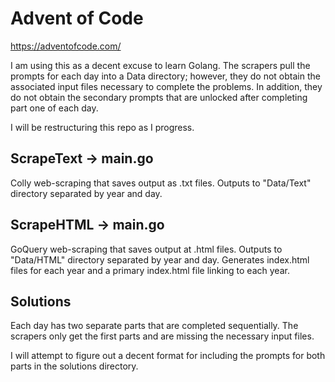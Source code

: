 # Advent of Code
<https://adventofcode.com/>

I am using this as a decent excuse to learn Golang.
The scrapers pull the prompts for each day into a Data directory; however, they
do not obtain the associated input files necessary to complete the problems.
In addition, they do not obtain the secondary prompts that are unlocked after
completing part one of each day.

I will be restructuring this repo as I progress.

## ScrapeText -> main.go
Colly web-scraping that saves output as .txt files.
Outputs to "Data/Text" directory separated by year and day.

## ScrapeHTML -> main.go
GoQuery web-scraping that saves output at .html files.
Outputs to "Data/HTML" directory separated by year and day.
Generates index.html files for each year and a primary index.html file linking
to each year.

## Solutions
Each day has two separate parts that are completed sequentially.
The scrapers only get the first parts and are missing the necessary input files.

I will attempt to figure out a decent format for including the prompts for both
parts in the solutions directory.
